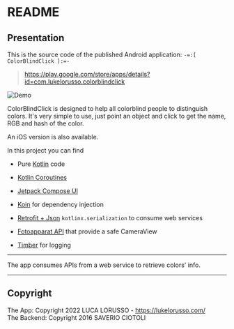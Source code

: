 # README #

## Presentation ##

This is the source code of the published Android application: `-=:[ ColorBlindClick ]:=-`  

> https://play.google.com/store/apps/details?id=com.lukelorusso.colorblindclick

![Demo](press/demo.gif)

ColorBlindClick is designed to help all colorblind people to distinguish colors. It's very simple to use, just point an object and click to get the name, RGB and hash of the color.

An iOS version is also available.

In this project you can find


* Pure [Kotlin](https://kotlinlang.org/) code

* [Kotlin Coroutines](https://kotlinlang.org/docs/coroutines-overview.html)

* [Jetpack Compose UI](https://developer.android.com/compose)

* [Koin](https://insert-koin.io/) for dependency injection

* [Retrofit + Json](https://square.github.io/retrofit/) `kotlinx.serialization` to consume web services

* [Fotoapparat API](https://github.com/RedApparat/Fotoapparat) that provide a safe CameraView

* [Timber](https://github.com/JakeWharton/timber) for logging

- - -

The app consumes APIs from a web service to retrieve colors' info.

- - -

## Copyright ##

The App: Copyright 2022 LUCA LORUSSO - https://lukelorusso.com/  
The Backend: Copyright 2016 SAVERIO CIOTOLI  
